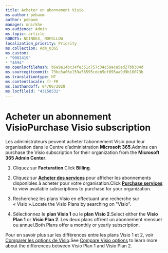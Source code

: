 ```yaml
---
title: Acheter un abonnement Visio
ms.author: pebaum
author: pebaum
manager: mnirkhe
ms.audience: Admin
ms.topic: article
ROBOTS: NOINDEX, NOFOLLOW
localization_priority: Priority
ms.collection: Adm_O365
ms.custom:
- "9002419"
- "4694"
ms.openlocfilehash: b6e9a14bc34fe351c757c34c59ace5ed27bb304d
ms.sourcegitcommit: 73be3a06e159a56595cdeb5ef095aa9d9b16073b
ms.translationtype: HT
ms.contentlocale: fr-FR
ms.lasthandoff: 04/06/2020
ms.locfileid: "43158532"
---
```

# <a name="purchase-visio-subscription"></a><span data-ttu-id="7ff41-102">Acheter un abonnement Visio</span><span class="sxs-lookup"><span data-stu-id="7ff41-102">Purchase Visio subscription</span></span>

<span data-ttu-id="7ff41-103">Les administrateurs peuvent acheter l’abonnement Visio pour leur organisation dans le Centre d’administration **Microsoft 365**.</span><span class="sxs-lookup"><span data-stu-id="7ff41-103">Admins can purchase the Visio subscription for their organization from the **Microsoft 365 Admin Center**.</span></span>

1. <span data-ttu-id="7ff41-104">Cliquez sur **Facturation**.</span><span class="sxs-lookup"><span data-stu-id="7ff41-104">Click **Billing**.</span></span>

2. <span data-ttu-id="7ff41-105">Cliquez sur **[Acheter des services](https://admin.microsoft.com/AdminPortal/Home?adminportal=1&msCV=%2BbOQtMNsz0ei8f5z.0.36#/catalog)** pour afficher les abonnements disponibles à acheter pour votre organisation.</span><span class="sxs-lookup"><span data-stu-id="7ff41-105">Click **[Purchase services](https://admin.microsoft.com/AdminPortal/Home?adminportal=1&msCV=%2BbOQtMNsz0ei8f5z.0.36#/catalog)** to view available subscriptions to purchase for your organization.</span></span>

3. <span data-ttu-id="7ff41-106">Recherchez les plans Visio en effectuant une recherche sur « Visio ».</span><span class="sxs-lookup"><span data-stu-id="7ff41-106">Locate the Visio Plans by searching on "Visio".</span></span>

4. <span data-ttu-id="7ff41-107">Sélectionnez le **plan Visio 1** ou le **plan Visio 2**.</span><span class="sxs-lookup"><span data-stu-id="7ff41-107">Select either the **Visio Plan 1** or **Visio Plan 2**.</span></span> <span data-ttu-id="7ff41-108">Les deux plans offrent un abonnement mensuel ou annuel.</span><span class="sxs-lookup"><span data-stu-id="7ff41-108">Both Plans offer a monthly or yearly subscription.</span></span>

<span data-ttu-id="7ff41-109">Pour en savoir plus sur les différences entre les plans Visio 1 et 2, voir [Comparer les options de Visio](https://products.office.com/Visio/microsoft-visio-plans-and-pricing-compare-visio-options).</span><span class="sxs-lookup"><span data-stu-id="7ff41-109">See [Compare Visio options](https://products.office.com/Visio/microsoft-visio-plans-and-pricing-compare-visio-options) to learn more about the differences between Visio Plan 1 and Visio Plan 2.</span></span> 
